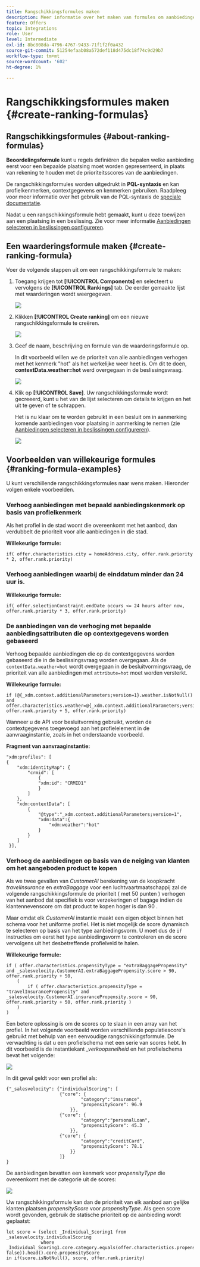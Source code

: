 ```yaml
---
title: Rangschikkingsformules maken
description: Meer informatie over het maken van formules om aanbiedingen te beoordelen
feature: Offers
topic: Integrations
role: User
level: Intermediate
exl-id: 8bc808da-4796-4767-9433-71f1f2f0a432
source-git-commit: 51254efaab08a572def118d475dc18f74c9d29b7
workflow-type: tm+mt
source-wordcount: '602'
ht-degree: 1%

---
```


# Rangschikkingsformules maken {#create-ranking-formulas}

## Rangschikkingsformules {#about-ranking-formulas}

**Beoordelingsformule** kunt u regels definiëren die bepalen welke aanbieding eerst voor een bepaalde plaatsing moet worden gepresenteerd, in plaats van rekening te houden met de prioriteitsscores van de aanbiedingen.

De rangschikkingsformules worden uitgedrukt in **PQL-syntaxis** en kan profielkenmerken, contextgegevens en kenmerken gebruiken. Raadpleeg voor meer informatie over het gebruik van de PQL-syntaxis de [speciale documentatie](https://experienceleague.adobe.com/docs/experience-platform/segmentation/pql/overview.html).

Nadat u een rangschikkingsformule hebt gemaakt, kunt u deze toewijzen aan een plaatsing in een beslissing. Zie voor meer informatie [Aanbiedingen selecteren in beslissingen configureren](../offer-activities/configure-offer-selection.md).

## Een waarderingsformule maken {#create-ranking-formula}

Voer de volgende stappen uit om een rangschikkingsformule te maken:

1. Toegang krijgen tot **[!UICONTROL Components]** en selecteert u vervolgens de **[!UICONTROL Rankings]** tab. De eerder gemaakte lijst met waarderingen wordt weergegeven.

   ![](../../assets/rankings-list.png)

1. Klikken **[!UICONTROL Create ranking]** om een nieuwe rangschikkingsformule te creëren.

   ![](../../assets/ranking-create-formula.png)

1. Geef de naam, beschrijving en formule van de waarderingsformule op.

   In dit voorbeeld willen we de prioriteit van alle aanbiedingen verhogen met het kenmerk &quot;hot&quot; als het werkelijke weer heet is. Om dit te doen, **contextData.weather=hot** werd overgegaan in de beslissingsvraag.

   ![](../../assets/ranking-syntax.png)

1. Klik op **[!UICONTROL Save]**. Uw rangschikkingsformule wordt gecreeerd, kunt u het van de lijst selecteren om details te krijgen en het uit te geven of te schrappen.

   Het is nu klaar om te worden gebruikt in een besluit om in aanmerking komende aanbiedingen voor plaatsing in aanmerking te nemen (zie [Aanbiedingen selecteren in beslissingen configureren](../offer-activities/configure-offer-selection.md)).

   ![](../../assets/ranking-formula-created.png)

## Voorbeelden van willekeurige formules {#ranking-formula-examples}

U kunt verschillende rangschikkingsformules naar wens maken. Hieronder volgen enkele voorbeelden.

<!--
Boost by offer ID

Boost the priority of an offer with the offer ID *xcore:personalized-offer:13d213cd4cb328ec* by 5.

**Ranking formula:**

```
if( offer._id = "xcore:personalized-offer:13d213cd4cb328ec", offer.rank.priority + 5, offer.rank.priority)
```

Change the offer priority based on a certain profile attribute

Set the offer priority to 30 for offer *xcore:personalized-offer:13d213cd4cb328ec* if the user lives in the city of Bondi.

**Ranking formula:**

```
if( offer._id = "xcore:personalized-offer:13d213cd4cb328ec" and homeAddress.city.equals("Bondi", false), 30, offer.rank.priority)
```

Boost multiple offers by offer ID based on the presence of a profile's segment membership

Boost the priority of offers based on whether the user is a member of a priority segment, which is configured as an attribute in the offer.

**Ranking formula:**

```
if( segmentMembership.get("ups").get(offer.characteristics.prioritySegmentId).status in (["realized","existing"]), offer.rank.priority + 10, offer.rank.priority)
```
-->

### Verhoog aanbiedingen met bepaald aanbiedingskenmerk op basis van profielkenmerk

Als het profiel in de stad woont die overeenkomt met het aanbod, dan verdubbelt de prioriteit voor alle aanbiedingen in die stad.

**Willekeurige formule:**

```
if( offer.characteristics.city = homeAddress.city, offer.rank.priority * 2, offer.rank.priority)
```

### Verhoog aanbiedingen waarbij de einddatum minder dan 24 uur is.

**Willekeurige formule:**

```
if( offer.selectionConstraint.endDate occurs <= 24 hours after now, offer.rank.priority * 3, offer.rank.priority)
```

### De aanbiedingen van de verhoging met bepaalde aanbiedingsattributen die op contextgegevens worden gebaseerd

Verhoog bepaalde aanbiedingen die op de contextgegevens worden gebaseerd die in de beslissingsvraag worden overgegaan. Als de `contextData.weather=hot` wordt overgegaan in de besluitvormingsvraag, de prioriteit van alle aanbiedingen met `attribute=hot` moet worden versterkt.

**Willekeurige formule:**

```
if (@{_xdm.context.additionalParameters;version=1}.weather.isNotNull()
and offer.characteristics.weather=@{_xdm.context.additionalParameters;version=1}.weather, offer.rank.priority + 5, offer.rank.priority)
```

Wanneer u de API voor besluitvorming gebruikt, worden de contextgegevens toegevoegd aan het profielelement in de aanvraaginstantie, zoals in het onderstaande voorbeeld.

**Fragment van aanvraaginstantie:**

```
"xdm:profiles": [
{
    "xdm:identityMap": {
        "crmid": [
            {
            "xdm:id": "CRMID1"
            }
        ]
    },
    "xdm:contextData": [
        {
            "@type":"_xdm.context.additionalParameters;version=1",
            "xdm:data":{
                "xdm:weather":"hot"
            }
        }
    ]
 }],
```

### Verhoog de aanbiedingen op basis van de neiging van klanten om het aangeboden product te kopen

Als we twee gevallen van *CustomerAI* berekening van de koopkracht *travelInsurance* en *extraBaggage* voor een luchtvaartmaatschappij zal de volgende rangschikkingsformule de prioriteit ( met 50 punten ) verhogen van het aanbod dat specifiek is voor verzekeringen of bagage indien de klantennevenscore om dat product te kopen hoger is dan 90 .

Maar omdat elk *CustomerAI* instantie maakt een eigen object binnen het schema voor het uniforme profiel. Het is niet mogelijk de score dynamisch te selecteren op basis van het type aanbiedingsvorm. U moet dus de `if` instructies om eerst het type aanbiedingsvorm te controleren en de score vervolgens uit het desbetreffende profielveld te halen.

**Willekeurige formule:**

```
if ( offer.characteristics.propensityType = "extraBaggagePropensity" and _salesvelocity.CustomerAI.extraBaggagePropensity.score > 90, offer.rank.priority + 50,
    (
        if ( offer.characteristics.propensityType = "travelInsurancePropensity" and _salesvelocity.CustomerAI.insurancePropensity.score > 90, offer.rank.priority + 50, offer.rank.priority )
    )
)
```

Een betere oplossing is om de scores op te slaan in een array van het profiel. In het volgende voorbeeld worden verschillende populatiescore&#39;s gebruikt met behulp van een eenvoudige rangschikkingsformule. De verwachting is dat u een profielschema met een serie van scores hebt. In dit voorbeeld is de instantiekant *_verkoopsnelheid* en het profielschema bevat het volgende:

![](../../assets/ranking-example-schema.png)

In dit geval geldt voor een profiel als:

```
{"_salesvelocity": {"individualScoring": [
                    {"core": {
                            "category":"insurance",
                            "propensityScore": 96.9
                        }},
                    {"core": {
                            "category":"personalLoan",
                            "propensityScore": 45.3
                        }},
                    {"core": {
                            "category":"creditCard",
                            "propensityScore": 78.1
                        }}
                    ]}
}
```

De aanbiedingen bevatten een kenmerk voor *propensityType* die overeenkomt met de categorie uit de scores:

![](../../assets/ranking-example-propensityType.png)

Uw rangschikkingsformule kan dan de prioriteit van elk aanbod aan gelijke klanten plaatsen *propensityScore* voor *propensityType*. Als geen score wordt gevonden, gebruik de statische prioriteit op de aanbieding wordt geplaatst:

```
let score = (select _Individual_Scoring1 from _salesvelocity.individualScoring
             where _Individual_Scoring1.core.category.equals(offer.characteristics.propensityType, false)).head().core.propensityScore
in if(score.isNotNull(), score, offer.rank.priority)
```
